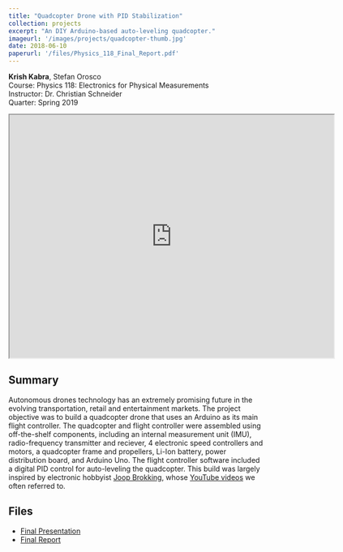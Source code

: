 ```yaml
---
title: "Quadcopter Drone with PID Stabilization"
collection: projects
excerpt: "An DIY Arduino-based auto-leveling quadcopter."
imageurl: '/images/projects/quadcopter-thumb.jpg'
date: 2018-06-10
paperurl: '/files/Physics_118_Final_Report.pdf'
---
```


<strong>Krish Kabra</strong>, 
Stefan Orosco<br>
Course: Physics 118: Electronics for Physical Measurements <br>
Instructor: Dr. Christian Schneider <br> 
Quarter: Spring 2019

<iframe src="https://drive.google.com/file/d/1vDQtSBIelMXmAa6NgTaqH6CGvTlrg2Ga/preview" width="640" height="480"></iframe>

## Summary 
Autonomous drones technology has an extremely promising future in the evolving transportation, retail and
entertainment markets. The project objective was to build a quadcopter drone that uses an Arduino as its main flight controller. 
The quadcopter and flight controller were assembled using off-the-shelf components, including an internal measurement unit (IMU), radio-frequency transmitter 
and reciever, 4 electronic speed controllers and motors, a quadcopter frame and propellers, Li-Ion battery, power distribution board, and Arduino Uno. The 
flight controller software included a digital PID control for auto-leveling the quadcopter. 
This build was largely inspired by electronic hobbyist [Joop Brokking](http://www.brokking.net), whose [YouTube videos](https://www.youtube.com/watch?v=DYpHB-LfloI&ab) we often referred to.  

## Files
- [Final Presentation](/files/Physics_118_Final_Presentation.pptx)
- [Final Report](/files/Physics_118_Final_Report.pdf)